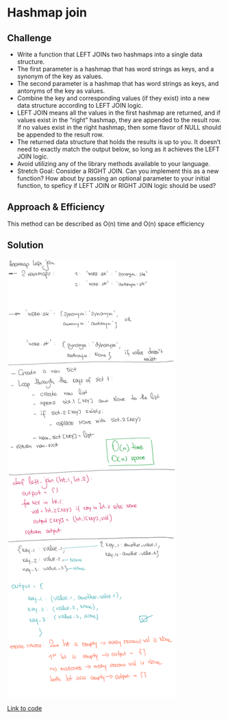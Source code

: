 # Hashmap join

## Challenge

- Write a function that LEFT JOINs two hashmaps into a single data structure.
- The first parameter is a hashmap that has word strings as keys, and a synonym of the key as values.
- The second parameter is a hashmap that has word strings as keys, and antonyms of the key as values.
- Combine the key and corresponding values (if they exist) into a new data structure according to LEFT JOIN logic.
- LEFT JOIN means all the values in the first hashmap are returned, and if values exist in the “right” hashmap, they are appended to the result row. If no values exist in the right hashmap, then some flavor of NULL should be appended to the result row.
- The returned data structure that holds the results is up to you. It doesn’t need to exactly match the output below, so long as it achieves the LEFT JOIN logic.
- Avoid utilizing any of the library methods available to your language.
- Stretch Goal: Consider a RIGHT JOIN. Can you implement this as a new function? How about by passing an optional parameter to your initial function, to speficy if LEFT JOIN or RIGHT JOIN logic should be used?

## Approach & Efficiency

This method can be described as O(n) time and O(n) space efficiency

## Solution

<img src="../../assets/left_join.png" alt="Whiteboard Solution" style="max-width:100%;">

<a href="./left_join.py">Link to code</a>
